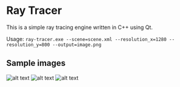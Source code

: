 Ray Tracer
==========

This is a simple ray tracing engine written in C++ using Qt. 

Usage: `ray-tracer.exe --scene=scene.xml --resolution_x=1280 --resolution_y=800 --output=image.png`

Sample images
-------------
![alt text](https://raw.github.com/AlexanderTolmachev/ray-tracer/master/images/sample.png "Sample scene")
![alt text](https://raw.github.com/AlexanderTolmachev/ray-tracer/master/images/model.png "Scene with mesh model")
![alt text](https://raw.github.com/AlexanderTolmachev/ray-tracer/master/images/refraction.png "Scene demonstrating refraction")

